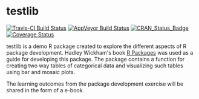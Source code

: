 <!-- README.md is generated from README.Rmd. Please edit that file -->
testlib
=======

[![Travis-CI Build Status](https://travis-ci.org/rsquaredacademy/testlib.svg?branch=master)](https://travis-ci.org/rsquaredacademy/testlib) [![AppVeyor Build Status](https://ci.appveyor.com/api/projects/status/github/rsquaredacademy/testlib?branch=master&svg=true)](https://ci.appveyor.com/project/rsquaredacademy/testlib) [![CRAN\_Status\_Badge](http://www.r-pkg.org/badges/version/testlib)](http://cran.r-project.org/package=testlib) [![Coverage Status](https://img.shields.io/codecov/c/github/rsquaredacademy/testlib/master.svg)](https://codecov.io/github/rsquaredacademy/testlib?branch=master)

testlib is a demo R package created to explore the different aspects of R package development. Hadley Wickham's book [R Packages](http://r-pkgs.had.co.nz/) was used as a guide for developing this package. The package contains a function for creating two way tables of categorical data and visualizing such tables using bar and mosaic plots.

The learning outcomes from the package development exercise will be shared in the form of a e-book.
